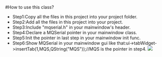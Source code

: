 #How to use this class?
- Step1:Copy all the files in this project into your project folder.
- Step2:Add all the files in this project into your project.
- Step3:Include "mqserial.h" in your mainwindow's header.
- Step4:Declare a MQSerial pointer in your mainwindow class.
- Step5:Init the pointer in last step in your mainwindow init func.
- Step6:Show MQSerial in your mainwindow gui like that:ui->tabWidget->insertTab(1,MQS,QString("MQS"));//MQS is the pointer in step4.
![](http://a.hiphotos.baidu.com/album/w=575/sign=21544a20cb177f3e1034fc0a45ce3bb9/5366d0160924ab1867b739a137fae6cd7a890b87.jpg)